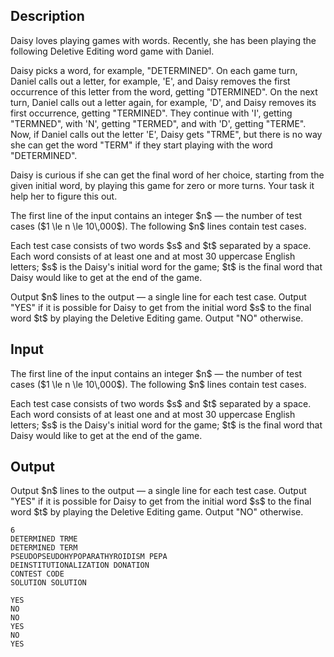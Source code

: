 ## Description

<div><p>Daisy loves playing games with words. Recently, she has been playing the following Deletive Editing word game with Daniel. </p><p>Daisy picks a word, for example, "<span class="tex-font-style-tt">DETERMINED</span>". On each game turn, Daniel calls out a letter, for example, '<span class="tex-font-style-tt">E</span>', and Daisy removes <span class="tex-font-style-bf">the first occurrence</span> of this letter from the word, getting "<span class="tex-font-style-tt">DTERMINED</span>". On the next turn, Daniel calls out a letter again, for example, '<span class="tex-font-style-tt">D</span>', and Daisy removes its first occurrence, getting "<span class="tex-font-style-tt">TERMINED</span>". They continue with '<span class="tex-font-style-tt">I</span>', getting "<span class="tex-font-style-tt">TERMNED</span>", with '<span class="tex-font-style-tt">N</span>', getting "<span class="tex-font-style-tt">TERMED</span>", and with '<span class="tex-font-style-tt">D</span>', getting "<span class="tex-font-style-tt">TERME</span>". Now, if Daniel calls out the letter '<span class="tex-font-style-tt">E</span>', Daisy gets "<span class="tex-font-style-tt">TRME</span>", but there is no way she can get the word "<span class="tex-font-style-tt">TERM</span>" if they start playing with the word "<span class="tex-font-style-tt">DETERMINED</span>".</p><p>Daisy is curious if she can get the final word of her choice, starting from the given initial word, by playing this game for zero or more turns. Your task it help her to figure this out.</p></div><div class="input-specification"><p>The first line of the input contains an integer $n$&nbsp;— the number of test cases ($1 \le n \le 10\,000$). The following $n$ lines contain test cases. </p><p>Each test case consists of two words $s$ and $t$ separated by a space. Each word consists of at least one and at most 30 uppercase English letters; $s$ is the Daisy's initial word for the game; $t$ is the final word that Daisy would like to get at the end of the game.</p></div><div class="output-specification"><p>Output $n$ lines to the output&nbsp;— a single line for each test case. Output "<span class="tex-font-style-tt">YES</span>" if it is possible for Daisy to get from the initial word $s$ to the final word $t$ by playing the Deletive Editing game. Output "<span class="tex-font-style-tt">NO</span>" otherwise.</p></div>

## Input

<p>The first line of the input contains an integer $n$&nbsp;— the number of test cases ($1 \le n \le 10\,000$). The following $n$ lines contain test cases. </p><p>Each test case consists of two words $s$ and $t$ separated by a space. Each word consists of at least one and at most 30 uppercase English letters; $s$ is the Daisy's initial word for the game; $t$ is the final word that Daisy would like to get at the end of the game.</p>

## Output

<p>Output $n$ lines to the output&nbsp;— a single line for each test case. Output "<span class="tex-font-style-tt">YES</span>" if it is possible for Daisy to get from the initial word $s$ to the final word $t$ by playing the Deletive Editing game. Output "<span class="tex-font-style-tt">NO</span>" otherwise.</p>





```input1|2,4,6
6
DETERMINED TRME
DETERMINED TERM
PSEUDOPSEUDOHYPOPARATHYROIDISM PEPA
DEINSTITUTIONALIZATION DONATION
CONTEST CODE
SOLUTION SOLUTION
```




```output1
YES
NO
NO
YES
NO
YES
```


